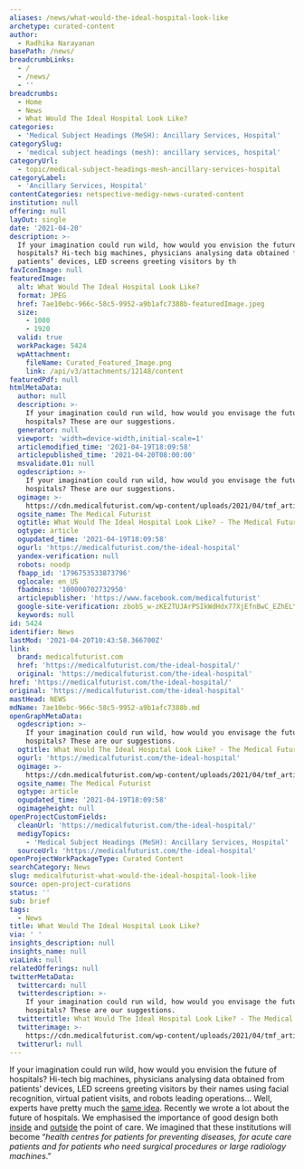 ```yaml
---
aliases: /news/what-would-the-ideal-hospital-look-like
archetype: curated-content
author:
  - Radhika Narayanan
basePath: /news/
breadcrumbLinks:
  - /
  - /news/
  - ''
breadcrumbs:
  - Home
  - News
  - What Would The Ideal Hospital Look Like?
categories:
  - 'Medical Subject Headings (MeSH): Ancillary Services, Hospital'
categorySlug:
  - 'medical subject headings (mesh): ancillary services, hospital'
categoryUrl:
  - topic/medical-subject-headings-mesh-ancillary-services-hospital
categoryLabel:
  - 'Ancillary Services, Hospital'
contentCategories: netspective-medigy-news-curated-content
institution: null
offering: null
layOut: single
date: '2021-04-20'
description: >-
  If your imagination could run wild, how would you envision the future of
  hospitals? Hi-tech big machines, physicians analysing data obtained from
  patients’ devices, LED screens greeting visitors by th
favIconImage: null
featuredImage:
  alt: What Would The Ideal Hospital Look Like?
  format: JPEG
  href: 7ae10ebc-966c-58c5-9952-a9b1afc7388b-featuredImage.jpeg
  size:
    - 1080
    - 1920
  valid: true
  workPackage: 5424
  wpAttachment:
    fileName: Curated_Featured_Image.png
    link: /api/v3/attachments/12148/content
featuredPdf: null
htmlMetaData:
  author: null
  description: >-
    If your imagination could run wild, how would you envisage the future of
    hospitals? These are our suggestions.
  generator: null
  viewport: 'width=device-width,initial-scale=1'
  articlemodified_time: '2021-04-19T18:09:58'
  articlepublished_time: '2021-04-20T08:00:00'
  msvalidate.01: null
  ogdescription: >-
    If your imagination could run wild, how would you envisage the future of
    hospitals? These are our suggestions.
  ogimage: >-
    https://cdn.medicalfuturist.com/wp-content/uploads/2021/04/tmf_article_259-01.png
  ogsite_name: The Medical Futurist
  ogtitle: What Would The Ideal Hospital Look Like? - The Medical Futurist
  ogtype: article
  ogupdated_time: '2021-04-19T18:09:58'
  ogurl: 'https://medicalfuturist.com/the-ideal-hospital'
  yandex-verification: null
  robots: noodp
  fbapp_id: '1796753533873796'
  oglocale: en_US
  fbadmins: '100000702732950'
  articlepublisher: 'https://www.facebook.com/medicalfuturist'
  google-site-verification: zbobS_w-zKE2TUJArPSIkWdHdx77XjEfnBwC_EZhELY
  keywords: null
id: 5424
identifier: News
lastMod: '2021-04-20T10:43:58.366700Z'
link:
  brand: medicalfuturist.com
  href: 'https://medicalfuturist.com/the-ideal-hospital/'
  original: 'https://medicalfuturist.com/the-ideal-hospital'
href: 'https://medicalfuturist.com/the-ideal-hospital/'
original: 'https://medicalfuturist.com/the-ideal-hospital'
mastHead: NEWS
mdName: 7ae10ebc-966c-58c5-9952-a9b1afc7388b.md
openGraphMetaData:
  ogdescription: >-
    If your imagination could run wild, how would you envisage the future of
    hospitals? These are our suggestions.
  ogtitle: What Would The Ideal Hospital Look Like? - The Medical Futurist
  ogurl: 'https://medicalfuturist.com/the-ideal-hospital'
  ogimage: >-
    https://cdn.medicalfuturist.com/wp-content/uploads/2021/04/tmf_article_259-01.png
  ogsite_name: The Medical Futurist
  ogtype: article
  ogupdated_time: '2021-04-19T18:09:58'
  ogimageheight: null
openProjectCustomFields:
  cleanUrl: 'https://medicalfuturist.com/the-ideal-hospital/'
  medigyTopics:
    - 'Medical Subject Headings (MeSH): Ancillary Services, Hospital'
  sourceUrl: 'https://medicalfuturist.com/the-ideal-hospital'
openProjectWorkPackageType: Curated Content
searchCategory: News
slug: medicalfuturist-what-would-the-ideal-hospital-look-like
source: open-project-curations
status: ''
sub: brief
tags:
  - News
title: What Would The Ideal Hospital Look Like?
via: ' '
insights_description: null
insights_name: null
viaLink: null
relatedOfferings: null
twitterMetaData:
  twittercard: null
  twitterdescription: >-
    If your imagination could run wild, how would you envisage the future of
    hospitals? These are our suggestions.
  twittertitle: What Would The Ideal Hospital Look Like? - The Medical Futurist
  twitterimage: >-
    https://cdn.medicalfuturist.com/wp-content/uploads/2021/04/tmf_article_259-01.png
  twitterurl: null
---
```

<p>If your imagination could run wild, how would you envision the future of hospitals? Hi-tech big machines, physicians analysing data obtained from patients’ devices, LED screens greeting visitors by their names using facial recognition, virtual patient visits, and robots leading operations… Well, experts have pretty much the <a href="https://www.mckinsey.com/industries/healthcare-systems-and-services/our-insights/hospital-care-in-2030">same idea</a>. Recently we wrote a lot about the future of hospitals. We emphasised the importance of good design both <a href="https://medicalfuturist.com/the-future-of-hospital-design-inside-the-point-of-care/">inside</a> and <a href="https://medicalfuturist.com/the-future-of-healthcare-design-outside-the-point-of-care/">outside</a> the point of care. We imagined that these institutions will become “<i>health centres for patients for preventing diseases, for acute care patients and for patients who need surgical procedures or large radiology machines</i>.”&nbsp;</p>